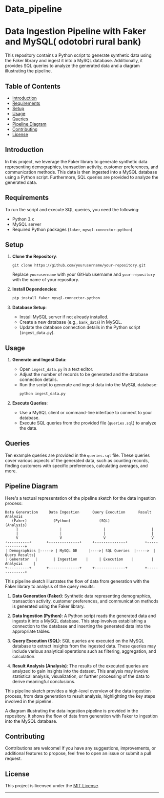 # Data_pipeline

# Data Ingestion Pipeline with Faker and MySQL( odotobri rural bank)

This repository contains a Python script to generate synthetic data using the Faker library and ingest it into a MySQL database. Additionally, it provides SQL queries to analyze the generated data and a diagram illustrating the pipeline.

## Table of Contents

- [Introduction](#introduction)
- [Requirements](#requirements)
- [Setup](#setup)
- [Usage](#usage)
- [Queries](#queries)
- [Pipeline Diagram](#pipeline-diagram)
- [Contributing](#contributing)
- [License](#license)

## Introduction

In this project, we leverage the Faker library to generate synthetic data representing demographics, transaction activity, customer preferences, and communication methods. This data is then ingested into a MySQL database using a Python script. Furthermore, SQL queries are provided to analyze the generated data.

## Requirements

To run the script and execute SQL queries, you need the following:

- Python 3.x
- MySQL server
- Required Python packages (`faker`, `mysql-connector-python`)

## Setup

1. **Clone the Repository**: 
   ```
   git clone https://github.com/yourusername/your-repository.git
   ```
   Replace `yourusername` with your GitHub username and `your-repository` with the name of your repository.

2. **Install Dependencies**: 
   ```bash
   pip install faker mysql-connector-python
   ```

3. **Database Setup**: 
   - Install MySQL server if not already installed.
   - Create a new database (e.g., `bank_data`) in MySQL.
   - Update the database connection details in the Python script (`ingest_data.py`).

## Usage

1. **Generate and Ingest Data**:
   - Open `ingest_data.py` in a text editor.
   - Adjust the number of records to be generated and the database connection details.
   - Run the script to generate and ingest data into the MySQL database:
     ```bash
     python ingest_data.py
     ```

2. **Execute Queries**:
   - Use a MySQL client or command-line interface to connect to your database.
   - Execute SQL queries from the provided file (`queries.sql`) to analyze the data.

## Queries

Ten example queries are provided in the `queries.sql` file. These queries cover various aspects of the generated data, such as counting records, finding customers with specific preferences, calculating averages, and more.

## Pipeline Diagram
Here's a textual representation of the pipeline sketch for the data ingestion process:

```
Data Generation     Data Ingestion      Query Execution      Result Analysis
   (Faker)            (Python)             (SQL)               (Analysis)
     |                   |                   |                     |
     |                   |                   |                     |
     V                   V                   V                     V
+----------+       +--------------+     +--------------+        +--------------+
| Demographics |-----> | MySQL DB     |---->| SQL Queries  |----->  | Query Results|
| Generator   |       | Ingestion    |     | Execution    |        | Analysis     |
+----------+       +--------------+     +--------------+        +--------------+
```

This pipeline sketch illustrates the flow of data from generation with the Faker library to analysis of the query results:

1. **Data Generation (Faker)**: Synthetic data representing demographics, transaction activity, customer preferences, and communication methods is generated using the Faker library.

2. **Data Ingestion (Python)**: A Python script reads the generated data and ingests it into a MySQL database. This step involves establishing a connection to the database and inserting the generated data into the appropriate tables.

3. **Query Execution (SQL)**: SQL queries are executed on the MySQL database to extract insights from the ingested data. These queries may include various analytical operations such as filtering, aggregation, and calculation.

4. **Result Analysis (Analysis)**: The results of the executed queries are analyzed to gain insights into the dataset. This analysis may involve statistical analysis, visualization, or further processing of the data to derive meaningful conclusions.

This pipeline sketch provides a high-level overview of the data ingestion process, from data generation to result analysis, highlighting the key steps involved in the pipeline.

A diagram illustrating the data ingestion pipeline is provided in the repository. It shows the flow of data from generation with Faker to ingestion into the MySQL database.

## Contributing

Contributions are welcome! If you have any suggestions, improvements, or additional features to propose, feel free to open an issue or submit a pull request.

## License

This project is licensed under the [MIT License](LICENSE).

---

